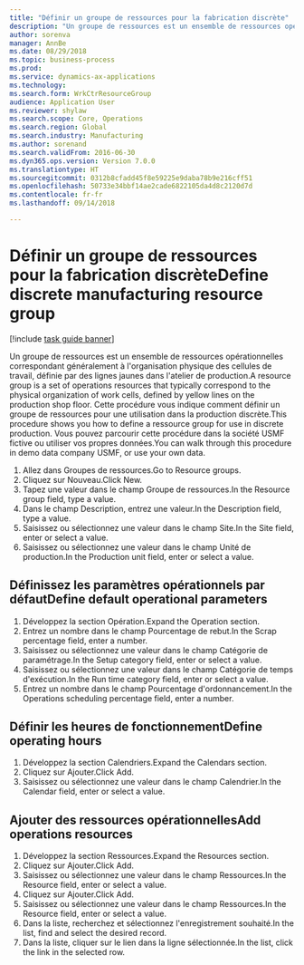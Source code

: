 ```yaml
--- 
title: "Définir un groupe de ressources pour la fabrication discrète"
description: "Un groupe de ressources est un ensemble de ressources opérationnelles correspondant généralement à l'organisation physique des cellules de travail, définie par des lignes jaunes dans l'atelier de production."
author: sorenva
manager: AnnBe
ms.date: 08/29/2018
ms.topic: business-process
ms.prod: 
ms.service: dynamics-ax-applications
ms.technology: 
ms.search.form: WrkCtrResourceGroup
audience: Application User
ms.reviewer: shylaw
ms.search.scope: Core, Operations
ms.search.region: Global
ms.search.industry: Manufacturing
ms.author: sorenand
ms.search.validFrom: 2016-06-30
ms.dyn365.ops.version: Version 7.0.0
ms.translationtype: HT
ms.sourcegitcommit: 0312b8cfadd45f8e59225e9daba78b9e216cff51
ms.openlocfilehash: 50733e34bbf14ae2cade6822105da4d8c2120d7d
ms.contentlocale: fr-fr
ms.lasthandoff: 09/14/2018

---
```

# <a name="define-discrete-manufacturing-resource-group"></a><span data-ttu-id="63288-103">Définir un groupe de ressources pour la fabrication discrète</span><span class="sxs-lookup"><span data-stu-id="63288-103">Define discrete manufacturing resource group</span></span>

[!include [task guide banner](../../includes/task-guide-banner.md)]

<span data-ttu-id="63288-104">Un groupe de ressources est un ensemble de ressources opérationnelles correspondant généralement à l'organisation physique des cellules de travail, définie par des lignes jaunes dans l'atelier de production.</span><span class="sxs-lookup"><span data-stu-id="63288-104">A resource group is a set of operations resources that typically correspond to the physical organization of work cells, defined by yellow lines on the production shop floor.</span></span> <span data-ttu-id="63288-105">Cette procédure vous indique comment définir un groupe de ressources pour une utilisation dans la production discrète.</span><span class="sxs-lookup"><span data-stu-id="63288-105">This procedure shows you how to define a ressource group for use in discrete production.</span></span> <span data-ttu-id="63288-106">Vous pouvez parcourir cette procédure dans la société USMF fictive ou utiliser vos propres données.</span><span class="sxs-lookup"><span data-stu-id="63288-106">You can walk through this procedure in demo data company USMF, or use your own data.</span></span>

1. <span data-ttu-id="63288-107">Allez dans Groupes de ressources.</span><span class="sxs-lookup"><span data-stu-id="63288-107">Go to Resource groups.</span></span>
2. <span data-ttu-id="63288-108">Cliquez sur Nouveau.</span><span class="sxs-lookup"><span data-stu-id="63288-108">Click New.</span></span>
3. <span data-ttu-id="63288-109">Tapez une valeur dans le champ Groupe de ressources.</span><span class="sxs-lookup"><span data-stu-id="63288-109">In the Resource group field, type a value.</span></span>
4. <span data-ttu-id="63288-110">Dans le champ Description, entrez une valeur.</span><span class="sxs-lookup"><span data-stu-id="63288-110">In the Description field, type a value.</span></span>
5. <span data-ttu-id="63288-111">Saisissez ou sélectionnez une valeur dans le champ Site.</span><span class="sxs-lookup"><span data-stu-id="63288-111">In the Site field, enter or select a value.</span></span>
6. <span data-ttu-id="63288-112">Saisissez ou sélectionnez une valeur dans le champ Unité de production.</span><span class="sxs-lookup"><span data-stu-id="63288-112">In the Production unit field, enter or select a value.</span></span>

## <a name="define-default-operational-parameters"></a><span data-ttu-id="63288-113">Définissez les paramètres opérationnels par défaut</span><span class="sxs-lookup"><span data-stu-id="63288-113">Define default operational parameters</span></span>
1. <span data-ttu-id="63288-114">Développez la section Opération.</span><span class="sxs-lookup"><span data-stu-id="63288-114">Expand the Operation section.</span></span>
2. <span data-ttu-id="63288-115">Entrez un nombre dans le champ Pourcentage de rebut.</span><span class="sxs-lookup"><span data-stu-id="63288-115">In the Scrap percentage field, enter a number.</span></span>
3. <span data-ttu-id="63288-116">Saisissez ou sélectionnez une valeur dans le champ Catégorie de paramétrage.</span><span class="sxs-lookup"><span data-stu-id="63288-116">In the Setup category field, enter or select a value.</span></span>
4. <span data-ttu-id="63288-117">Saisissez ou sélectionnez une valeur dans le champ Catégorie de temps d'exécution.</span><span class="sxs-lookup"><span data-stu-id="63288-117">In the Run time category field, enter or select a value.</span></span>
5. <span data-ttu-id="63288-118">Entrez un nombre dans le champ Pourcentage d'ordonnancement.</span><span class="sxs-lookup"><span data-stu-id="63288-118">In the Operations scheduling percentage field, enter a number.</span></span>

## <a name="define-operating-hours"></a><span data-ttu-id="63288-119">Définir les heures de fonctionnement</span><span class="sxs-lookup"><span data-stu-id="63288-119">Define operating hours</span></span>
1. <span data-ttu-id="63288-120">Développez la section Calendriers.</span><span class="sxs-lookup"><span data-stu-id="63288-120">Expand the Calendars section.</span></span>
2. <span data-ttu-id="63288-121">Cliquez sur Ajouter.</span><span class="sxs-lookup"><span data-stu-id="63288-121">Click Add.</span></span>
3. <span data-ttu-id="63288-122">Saisissez ou sélectionnez une valeur dans le champ Calendrier.</span><span class="sxs-lookup"><span data-stu-id="63288-122">In the Calendar field, enter or select a value.</span></span>

## <a name="add-operations-resources"></a><span data-ttu-id="63288-123">Ajouter des ressources opérationnelles</span><span class="sxs-lookup"><span data-stu-id="63288-123">Add operations resources</span></span>
1. <span data-ttu-id="63288-124">Développez la section Ressources.</span><span class="sxs-lookup"><span data-stu-id="63288-124">Expand the Resources section.</span></span>
2. <span data-ttu-id="63288-125">Cliquez sur Ajouter.</span><span class="sxs-lookup"><span data-stu-id="63288-125">Click Add.</span></span>
3. <span data-ttu-id="63288-126">Saisissez ou sélectionnez une valeur dans le champ Ressources.</span><span class="sxs-lookup"><span data-stu-id="63288-126">In the Resource field, enter or select a value.</span></span>
4. <span data-ttu-id="63288-127">Cliquez sur Ajouter.</span><span class="sxs-lookup"><span data-stu-id="63288-127">Click Add.</span></span>
5. <span data-ttu-id="63288-128">Saisissez ou sélectionnez une valeur dans le champ Ressources.</span><span class="sxs-lookup"><span data-stu-id="63288-128">In the Resource field, enter or select a value.</span></span>
6. <span data-ttu-id="63288-129">Dans la liste, recherchez et sélectionnez l'enregistrement souhaité.</span><span class="sxs-lookup"><span data-stu-id="63288-129">In the list, find and select the desired record.</span></span>
7. <span data-ttu-id="63288-130">Dans la liste, cliquer sur le lien dans la ligne sélectionnée.</span><span class="sxs-lookup"><span data-stu-id="63288-130">In the list, click the link in the selected row.</span></span>


